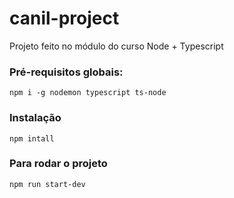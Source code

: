 # canil-project

Projeto feito no módulo do curso Node + Typescript

### Pré-requisitos globais:

`npm i -g nodemon typescript ts-node`

### Instalação

`npm intall`

### Para rodar o projeto

`npm run start-dev`
